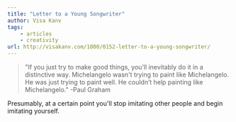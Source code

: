 ```yaml
---
title: "Letter to a Young Songwriter"
author: Visa Kanv
tags: 
    - articles  
    - creativity
url: http://visakanv.com/1000/0152-letter-to-a-young-songwriter/
---
```


> "If you just try to make good things, you’ll inevitably do it in a distinctive way. Michelangelo wasn't trying to paint like Michelangelo. He was just trying to paint well. He couldn’t help painting like Michelangelo."
>  -Paul Graham

Presumably, at a certain point you'll stop imitating other people and begin imitating yourself.



